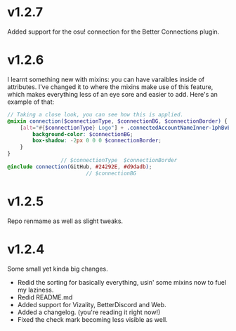 # v1.2.7
Added support for the osu! connection for the Better Connections plugin.

# v1.2.6
I learnt something new with mixins: you can have varaibles inside of attributes. I've changed it to where the mixins make use of this feature, which makes everything less of an eye sore and easier to add. Here's an example of that:
```scss
// Taking a close look, you can see how this is applied.
@mixin connection($connectionType, $connectionBG, $connectionBorder) {
    [alt="#{$connectionType} Logo"] + .connectedAccountNameInner-1phBvE::after {
        background-color: $connectionBG;
        box-shadow: -2px 0 0 0 $connectionBorder;
    }
}
                 // $connectionType  $connectionBorder
@include connection(GitHub, #24292E, #d9dadb);
                         // $connectionBG
```

# v1.2.5
Repo renmame as well as slight tweaks.

# v1.2.4
Some small yet kinda big changes.
- Redid the sorting for basically everything, usin' some mixins now to fuel my laziness.
- Redid README.md
- Added support for Vizality, BetterDiscord and Web.
- Added a changelog. (you're reading it right now!)
- Fixed the check mark becoming less visible as well.
